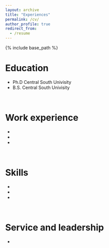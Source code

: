 ```yaml
---
layout: archive
title: "Experiences"
permalink: /cv/
author_profile: true
redirect_from:
  - /resume
---
```


{% include base_path %}
<br>

Education
======
* Ph.D Central South Univisity 
* B.S. Central South Univisity
<br>

Work experience
======
* 
* 
* 
<br>

Skills
======
* 
* 
* 
<br>

Service and leadership
======
* 
